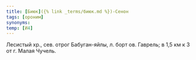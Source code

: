 ```yaml
---
title: [Биюк]({% link _terms/биюк.md %})-Сенон
tags: [ороним]
synonyms:
temp: [И4]
---
```


Лесистый хр., сев. отрог Бабуган-яйлы, л. борт ов. Гаврель; в 1,5 км к З от г.
Малая Чучель.
